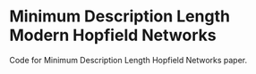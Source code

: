 # Minimum Description Length Modern Hopfield Networks
Code for Minimum Description Length Hopfield Networks paper.

